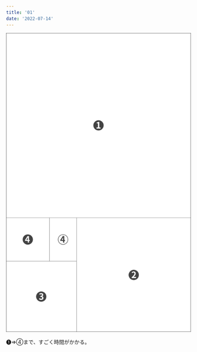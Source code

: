 ```yaml
---
title: '01'
date: '2022-07-14'
---
```

![](https://raw.githubusercontent.com/keityan/memo/master/public/images/a_04_.jpg)

❶⇒④まで、すごく時間がかかる。

